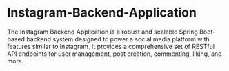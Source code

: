 # Instagram-Backend-Application
The Instagram Backend Application is a robust and scalable Spring Boot-based backend system designed to power a social media platform with features similar to Instagram. It provides a comprehensive set of RESTful API endpoints for user management, post creation, commenting, liking, and more.
